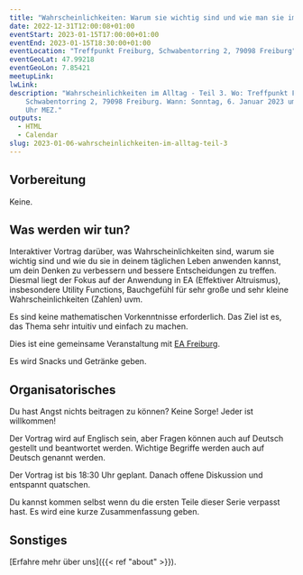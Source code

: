 ```yaml
---
title: "Wahrscheinlichkeiten: Warum sie wichtig sind und wie man sie im Alltag anwendet - Teil 2/3: Anwendung"
date: 2022-12-31T12:00:08+01:00
eventStart: 2023-01-15T17:00:00+01:00
eventEnd: 2023-01-15T18:30:00+01:00
eventLocation: "Treffpunkt Freiburg, Schwabentorring 2, 79098 Freiburg"
eventGeoLat: 47.99218
eventGeoLon: 7.85421
meetupLink: 
lwLink: 
description: "Wahrscheinlichkeiten im Alltag - Teil 3. Wo: Treffpunkt Freiburg,
    Schwabentorring 2, 79098 Freiburg. Wann: Sonntag, 6. Januar 2023 um 17:00
    Uhr MEZ."
outputs:
  - HTML
  - Calendar
slug: 2023-01-06-wahrscheinlichkeiten-im-alltag-teil-3
---
```


## Vorbereitung

Keine.


## Was werden wir tun?

Interaktiver Vortrag darüber, was Wahrscheinlichkeiten sind, warum sie wichtig
sind und wie du sie in deinem täglichen Leben anwenden kannst, um dein Denken
zu verbessern und bessere Entscheidungen zu treffen. Diesmal liegt der Fokus
auf der Anwendung in EA (Effektiver Altruismus), insbesondere Utility
Functions, Bauchgefühl für sehr große und sehr kleine Wahrscheinlichkeiten
(Zahlen) uvm.

Es sind keine mathematischen Vorkenntnisse erforderlich. Das Ziel ist es, das
Thema sehr intuitiv und einfach zu machen.

Dies ist eine gemeinsame Veranstaltung mit [EA
Freiburg](https://ea-freiburg.org/).

Es wird Snacks und Getränke geben.


## Organisatorisches

Du hast Angst nichts beitragen zu können? Keine Sorge! Jeder ist willkommen!

Der Vortrag wird auf Englisch sein, aber Fragen können auch auf Deutsch
gestellt und beantwortet werden. Wichtige Begriffe werden auch auf Deutsch
genannt werden.

Der Vortrag ist bis 18:30 Uhr geplant. Danach offene Diskussion und entspannt
quatschen.

Du kannst kommen selbst wenn du die ersten Teile dieser Serie verpasst hast. Es
wird eine kurze Zusammenfassung geben.


## Sonstiges

[Erfahre mehr über uns]({{< ref "about" >}}).
